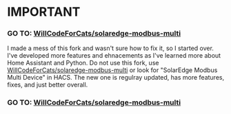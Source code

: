 # IMPORTANT

### GO TO: [WillCodeForCats/solaredge-modbus-multi](https://github.com/WillCodeForCats/solaredge-modbus-multi)

I made a mess of this fork and wasn't sure how to fix it, so I started over. I've developed more features and ehnacements as I've learned more about Home Assistant and Python. Do not use this fork, use [WillCodeForCats/solaredge-modbus-multi](https://github.com/WillCodeForCats/solaredge-modbus-multi) or look for "SolarEdge Modbus Multi Device" in HACS. The new one is regulray updated, has more features, fixes, and just better overall.

### GO TO: [WillCodeForCats/solaredge-modbus-multi](https://github.com/WillCodeForCats/solaredge-modbus-multi)
